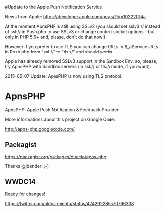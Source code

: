 #Update to the Apple Push Notification Service

News from Apple: https://developer.apple.com/news/?id=10222014a

At the moment ApnsPHP is still using SSLv2 (you should set sslv3:// instead of ssl:// in Push.php to use SSLv3 or change context socket options - but only in PHP 5.6+ and, please, don't do that now!).

However if you prefer to use TLS you can change URLs in $_aServiceURLs in Push.php from "ssl://" to "tls://" and should works.

Apple has already removed SSLv3 support in the Sandbox Env. so, please, try ApnsPHP with Sandbox servers (in ssl:// or tls:// mode, if you want).

2015-05-07 Update: ApnsPHP is now using TLS protocol.

ApnsPHP
=======

ApnsPHP: Apple Push Notification &amp; Feedback Provider

More informations about this project on Google Code:

http://apns-php.googlecode.com/

Packagist
-------

https://packagist.org/packages/duccio/apns-php

Thanks @jbender! ;-)

WWDC14
-------

Ready for changes!

https://twitter.com/aldoarmiento/status/474292286570766338
